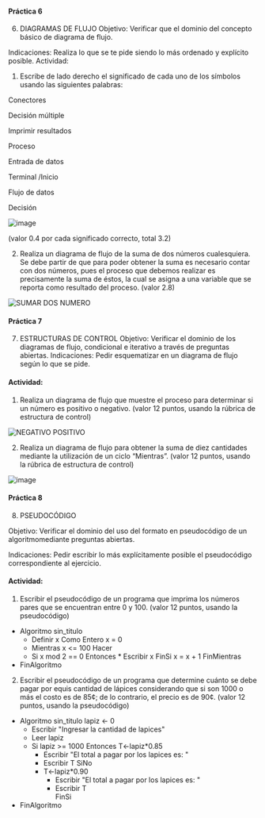 #### Práctica 6
6. DIAGRAMAS DE FLUJO
Objetivo: Verificar que el dominio del concepto básico de diagrama de flujo.

Indicaciones: Realiza lo que se te pide siendo lo más ordenado y explícito posible.
Actividad:

  1. Escribe de lado derecho el significado de cada uno de los símbolos usando las
  siguientes palabras: 
  
  Conectores
  
  Decisión múltiple
  
  Imprimir resultados
  
  Proceso
  
  Entrada de datos
  
  Terminal /Inicio
  
  Flujo de datos
  
  Decisión
  
![image](https://user-images.githubusercontent.com/101481300/161405673-f7dc5613-a82c-4f9e-97e1-b3d8b9f55c48.png)


  
  (valor 0.4 por cada significado correcto, total 3.2)
  
   2. Realiza un diagrama de flujo de la suma de dos números cualesquiera. Se debe partir de que para poder obtener la suma es necesario contar con dos números, pues el
    proceso que debemos realizar es precisamente la suma de éstos, la cual se asigna a una variable que se reporta como resultado del proceso. (valor 2.8)
    
   ![SUMAR DOS NUMERO](https://user-images.githubusercontent.com/101481300/161447088-849aa9f3-deb0-46ea-8580-b001be0f4309.png)


    
    
 #### Práctica 7
7. ESTRUCTURAS DE CONTROL
Objetivo: Verificar el dominio de los diagramas de flujo, condicional e iterativo a través de preguntas abiertas.
Indicaciones: Pedir esquematizar en un diagrama de flujo según lo que se pide.
#### Actividad:
  1. Realiza un diagrama de flujo que muestre el proceso para determinar si un número es positivo o negativo. (valor 12 puntos, usando la rúbrica de estructura de control)

![NEGATIVO POSITIVO ](https://user-images.githubusercontent.com/101481300/161447017-45c4333b-7033-4139-a9db-22ab12a8ad3a.png)


  2. Realiza un diagrama de flujo para obtener la suma de diez cantidades mediante la utilización de un ciclo “Mientras”. (valor 12 puntos, usando la rúbrica de estructura de
control)

![image](https://user-images.githubusercontent.com/101481300/161447147-a8e3ab9b-7ccb-40ce-8bc6-85fa267f9d7f.png)


#### Práctica 8
8. PSEUDOCÓDIGO

Objetivo: Verificar el dominio del uso del formato en pseudocódigo de un algoritmomediante preguntas abiertas.

Indicaciones: Pedir escribir lo más explícitamente posible el pseudocódigo correspondiente al ejercicio.

#### Actividad:

  1. Escribir el pseudocódigo de un programa que imprima los números pares que se encuentran entre 0 y 100. (valor 12 puntos, usando la pseudocódigo)
   * Algoritmo sin_titulo
	 * Definir x Como Entero
	     x = 0
	 * Mientras x <= 100 Hacer
	 * Si x mod 2 == 0 Entonces
			  * Escribir x
		 FinSi
		  x = x + 1
	  FinMientras
   * FinAlgoritmo
 
  2. Escribir el pseudocódigo de un programa que determine cuánto se debe pagar por equis cantidad de lápices considerando que si son 1000 o más el costo es de 85¢; de lo
contrario, el precio es de 90¢. (valor 12 puntos, usando la pseudocódigo)

  * Algoritmo sin_titulo
	  lapiz <- 0
	* Escribir "Ingresar la cantidad de lapices"
	* Leer lapiz
	* Si lapiz >= 1000 Entonces
		T<-lapiz*0.85
		 * Escribir "El total a pagar por los lapices es: "
		 * Escribir T
	  SiNo
		 * T<-lapiz*0.90
			*	Escribir "El total a pagar por los lapices es: "
			*	Escribir T		
	   FinSi
  * FinAlgoritmo

